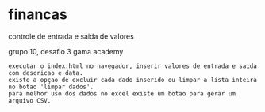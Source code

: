 # financas
 controle de entrada e saida de valores

grupo 10, desafio 3 gama academy

    executar o index.html no navegador, inserir valores de entrada e saida com descricao e data.
    existe a opçao de excluir cada dado inserido ou limpar a lista inteira no botao 'limpar dados'.
    para melhor uso dos dados no excel existe um botao para gerar um arquivo CSV.
